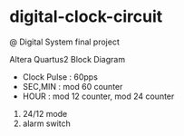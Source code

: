 # digital-clock-circuit
@ Digital System final project

Altera Quartus2 Block Diagram
- Clock Pulse : 60pps
- SEC,MIN : mod 60 counter
- HOUR : mod 12 counter, mod 24 counter

1. 24/12 mode
2. alarm switch
